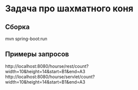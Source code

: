 
# Задача про шахматного коня

## Сборка
mvn spring-boot:run

## Примеры запросов
http://localhost:8080/hourse/rest/count?width=10&height=14&start=B1&end=A3
http://localhost:8080/hourse/servlet/count?width=10&height=14&start=B1&end=A3